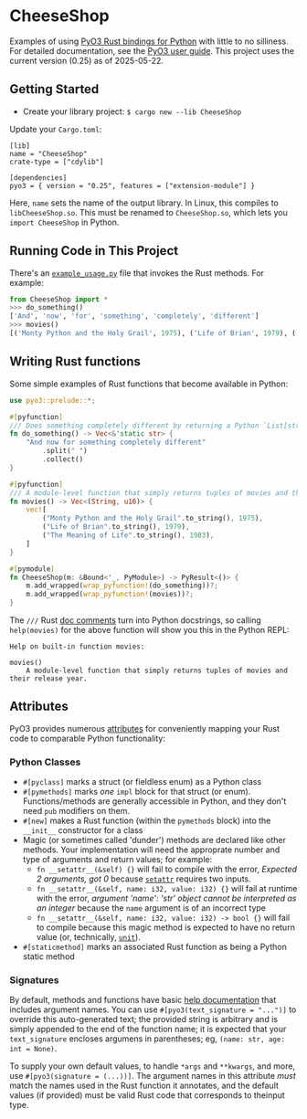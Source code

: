 # CheeseShop
Examples of using [PyO3 Rust bindings for Python](https://github.com/pyo3/pyo3) with little to no silliness. For detailed documentation, see the [PyO3 user guide](https://pyo3.rs/v0.19.2). This project uses the current version (0.25) as of 2025-05-22.

## Getting Started
* Create your library project: `$ cargo new --lib CheeseShop`

Update your `Cargo.toml`:

```none
[lib]
name = "CheeseShop"
crate-type = ["cdylib"]

[dependencies]
pyo3 = { version = "0.25", features = ["extension-module"] }
```

Here, `name` sets the name of the output library. In Linux, this compiles to `libCheeseShop.so`. This must be renamed to `CheeseShop.so`, which lets you `import CheeseShop` in Python.

## Running Code in This Project
There's an [`example_usage.py`](example_usage.py) file that invokes the Rust methods. For example:

```python
from CheeseShop import *
>>> do_something()
['And', 'now', 'for', 'something', 'completely', 'different']
>>> movies()
[('Monty Python and the Holy Grail', 1975), ('Life of Brian', 1979), ('The Meaning of Life', 1983)]
```

## Writing Rust functions

Some simple examples of Rust functions that become available in Python:

```rust
use pyo3::prelude::*;

#[pyfunction]
/// Does something completely different by returning a Python `List[str]`.
fn do_something() -> Vec<&'static str> {
    "And now for something completely different"
        .split(" ")
        .collect()
}

#[pyfunction]
/// A module-level function that simply returns tuples of movies and their release year.
fn movies() -> Vec<(String, u16)> {
    vec![
        ("Monty Python and the Holy Grail".to_string(), 1975),
        ("Life of Brian".to_string(), 1979),
        ("The Meaning of Life".to_string(), 1983),
    ]
}

#[pymodule]
fn CheeseShop(m: &Bound<'_, PyModule>) -> PyResult<()> {
    m.add_wrapped(wrap_pyfunction!(do_something))?;
    m.add_wrapped(wrap_pyfunction!(movies))?;
}
```

The `///` Rust [doc comments](https://doc.rust-lang.org/reference/comments.html#doc-comments) turn into Python docstrings, so calling `help(movies)` for the above function will show you this in the Python REPL:

```text
Help on built-in function movies:

movies()
    A module-level function that simply returns tuples of movies and their release year.
```

## Attributes
PyO3 provides numerous [attributes](https://doc.rust-lang.org/reference/attributes.html) for conveniently mapping your Rust code to comparable Python functionality:

### Python Classes
* `#[pyclass]` marks a struct (or fieldless enum) as a Python class
* `#[pymethods]` marks _one_ `impl` block for that struct (or enum). Functions/methods are generally accessible in Python, and they don't need `pub` modifiers on them.
* `#[new]` makes a Rust function (within the `pymethods` block) into the `__init__` constructor for a class
* Magic (or sometimes called 'dunder') methods are declared like other methods. Your implementation will need the approprate number and type of arguments and return values; for example:
    * `fn __setattr__(&self) {}` will fail to compile with the error, _Expected 2 arguments, got 0_ because [`setattr`](https://docs.python.org/3/library/functions.html#setattr) requires two inputs.
    * `fn __setattr__(&self, name: i32, value: i32) {}` will fail at runtime with the error, _argument 'name': 'str' object cannot be interpreted as an integer_ because the `name` argument is of an incorrect type
    * `fn __setattr__(&self, name: i32, value: i32) -> bool {}` will fail to compile because this magic method is expected to have no return value (or, technically, [`unit`](https://doc.rust-lang.org/std/primitive.unit.html)).
* `#[staticmethod]` marks an associated Rust function as being a Python static method

### Signatures
By default, methods and functions have basic [help documentation](https://docs.python.org/3/library/functions.html#help) that includes argument names. You can use `#[pyo3(text_signature = "...")]` to override this auto-generated text; the provided string is arbitrary and is simply appended to the end of the function name; it is expected that your `text_signature` encloses argumens in parentheses; eg, `(name: str, age: int = None)`.

To supply your own default values, to handle `*args` and `**kwargs`, and more, use `#[pyo3(signature = (...))]`. The argument names in this attribute _must_ match the names used in the Rust function it annotates, and the default values (if provided) must be valid Rust code that corresponds to theinput type.
